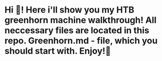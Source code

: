 # Hi :hugs:! Here i'll show you my HTB greenhorn machine walkthrough! All neccessary files are located in this repo. Greenhorn.md - file, which you should start with. Enjoy!:rocket:
